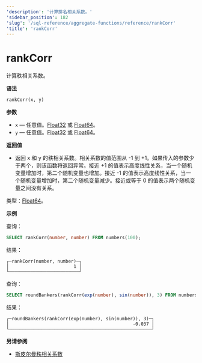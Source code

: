 ```yaml
---
'description': '计算排名相关系数。'
'sidebar_position': 182
'slug': '/sql-reference/aggregate-functions/reference/rankCorr'
'title': 'rankCorr'
---
```



# rankCorr

计算秩相关系数。

**语法**

```sql
rankCorr(x, y)
```

**参数**

- `x` — 任意值。[Float32](/sql-reference/data-types/float) 或 [Float64](/sql-reference/data-types/float)。
- `y` — 任意值。[Float32](/sql-reference/data-types/float) 或 [Float64](/sql-reference/data-types/float)。

**返回值**

- 返回 x 和 y 的秩相关系数。相关系数的值范围从 -1 到 +1。如果传入的参数少于两个，则该函数将返回异常。接近 +1 的值表示高度线性关系，当一个随机变量增加时，第二个随机变量也增加。接近 -1 的值表示高度线性关系，当一个随机变量增加时，第二个随机变量减少。接近或等于 0 的值表示两个随机变量之间没有关系。

类型：[Float64](/sql-reference/data-types/float)。

**示例**

查询：

```sql
SELECT rankCorr(number, number) FROM numbers(100);
```

结果：

```text
┌─rankCorr(number, number)─┐
│                        1 │
└──────────────────────────┘
```

查询：

```sql
SELECT roundBankers(rankCorr(exp(number), sin(number)), 3) FROM numbers(100);
```

结果：

```text
┌─roundBankers(rankCorr(exp(number), sin(number)), 3)─┐
│                                              -0.037 │
└─────────────────────────────────────────────────────┘
```

**另请参阅**

- [斯皮尔曼秩相关系数](https://en.wikipedia.org/wiki/Spearman%27s_rank_correlation_coefficient)
